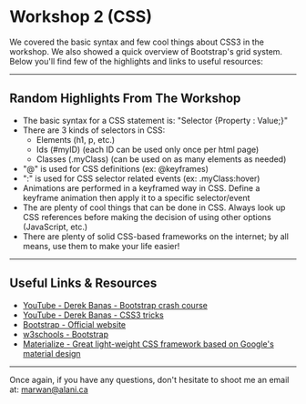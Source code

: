 # Workshop 2 (CSS)  

We covered the basic syntax and few cool things about CSS3 in the workshop. We also showed a quick overview of Bootstrap's grid system. Below you'll find few of the highlights and links to useful resources:  

---  

## Random Highlights From The Workshop  

* The basic syntax for a CSS statement is: "Selector {Property : Value;}"  
* There are 3 kinds of selectors in CSS:
  * Elements (h1, p, etc.)  
  * Ids (#myID) (each ID can be used only once per html page)  
  * Classes (.myClass) (can be used on as many elements as needed)
* "@" is used for CSS definitions (ex: @keyframes)
* ":" is used for CSS selector related events (ex: .myClass:hover)
* Animations are performed in a keyframed way in CSS. Define a keyframe animation then apply it to a specific selector/event
* The are plenty of cool things that can be done in CSS. Always look up CSS references before making the decision of using other options (JavaScript, etc.)
* There are plenty of solid CSS-based frameworks on the internet; by all means, use them to make your life easier!

---  

## Useful Links & Resources  

* [YouTube - Derek Banas - Bootstrap crash course](https://www.youtube.com/watch?v=gqOEoUR5RHg)  
* [YouTube - Derek Banas - CSS3 tricks](https://www.youtube.com/watch?v=mqLI2oN6rXQ)  
* [Bootstrap - Official website](http://getbootstrap.com/)   
* [w3schools - Bootstrap](http://www.w3schools.com/bootstrap/)
* [Materialize - Great light-weight CSS framework based on Google's material design](http://materializecss.com/)  

---  

  Once again, if you have any questions, don't hesitate to shoot me an email at: marwan@alani.ca
